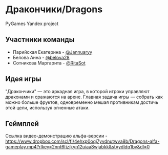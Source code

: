 
# Дракончики/Dragons
 PyGames Yandex project
 
## Участники команды 
 
- Парийская Екатерина - [@Jannuaryy](https://github.com/Jannuaryy) 
- Белова Анна - [@belova28](https://github.com/belova28) 
- Сотникова Маргарита - [@RitaSot](https://github.com/RitaSot) 
 
## Идея игры 
 
"Дракончики" — это аркадная игра, в которой игроки управляют драконами и сражаются на арене. Главная задача игры — собрать как можно больше фруктов, одновременно мешая противникам достичь этой цели, используя огненные атаки.

## Геймплей
Ссылка видео-демонстрацию альфа-версии - https://www.dropbox.com/scl/fi/4ehxp0oqj7yvdnutwva8b/Dragons-alfa-gameplay.mp4?rlkey=2nnt6tjzjkyn12uiaa8wjabkk&st=ydldq1bv&dl=0
